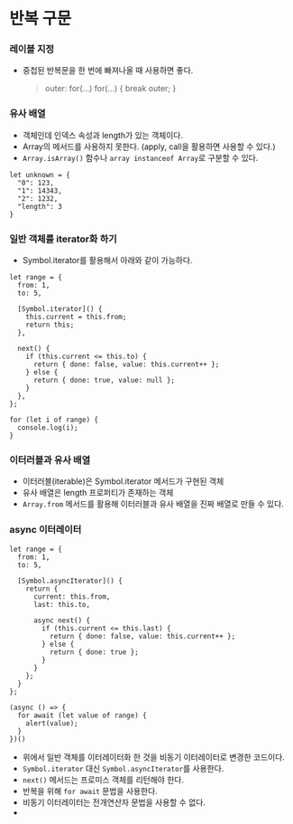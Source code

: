 # 반복 구문

### 레이블 지정

- 중첩된 반복문을 한 번에 빠져나올 때 사용하면 좋다.
  > outer: for(...)
  > for(...) {
  > break outer;
  > }

### 유사 배열

- 객체인데 인덱스 속성과 length가 있는 객체이다.
- Array의 메서드를 사용하지 못한다. (apply, call을 활용하면 사용할 수 있다.)
- `Array.isArray()` 함수나 `array instanceof Array`로 구분할 수 있다.

```
let unknown = {
  "0": 123,
  "1": 14343,
  "2": 1232,
  "length": 3
}
```

### 일반 객체를 iterator화 하기

- Symbol.iterator를 활용해서 아래와 같이 가능하다.

```//javascript
let range = {
  from: 1,
  to: 5,

  [Symbol.iterator]() {
    this.current = this.from;
    return this;
  },

  next() {
    if (this.current <= this.to) {
      return { done: false, value: this.current++ };
    } else {
      return { done: true, value: null };
    }
  },
};

for (let i of range) {
  console.log(i);
}
```

### 이터러블과 유사 배열

- 이터러블(iterable)은 Symbol.iterator 메서드가 구현된 객체
- 유사 배열은 length 프로퍼티가 존재하는 객체
- `Array.from` 메서드를 활용해 이터러블과 유사 배열을 진짜 배열로 만들 수 있다.

### async 이터레이터

```//
let range = {
  from: 1,
  to: 5,

  [Symbol.asyncIterator]() {
    return {
      current: this.from,
      last: this.to,

      async next() {
        if (this.current <= this.last) {
          return { done: false, value: this.current++ };
        } else {
          return { done: true };
        }
      }
    };
  }
};

(async () => {
  for await (let value of range) {
    alert(value);
  }
})()
```

- 위에서 일반 객체를 이터레이터화 한 것을 비동기 이터레이터로 변경한 코드이다.
- `Symbol.iterator` 대신 `Symbol.asyncIterator`를 사용한다.
- `next()` 메서드는 프로미스 객체를 리턴해야 한다.
- 반복을 위해 `for await` 문법을 사용한다.
- 비동기 이터레이터는 전개연산자 문법을 사용할 수 없다.
-
